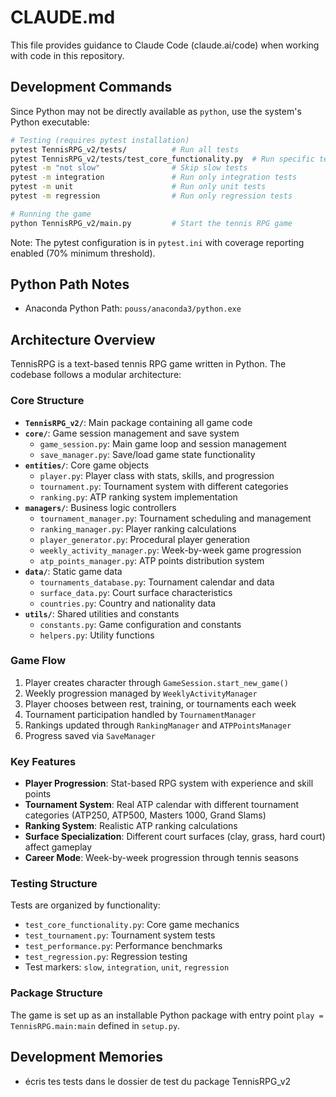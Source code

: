 # CLAUDE.md

This file provides guidance to Claude Code (claude.ai/code) when working with code in this repository.

## Development Commands

Since Python may not be directly available as `python`, use the system's Python executable:

```bash
# Testing (requires pytest installation)
pytest TennisRPG_v2/tests/          # Run all tests
pytest TennisRPG_v2/tests/test_core_functionality.py  # Run specific test file
pytest -m "not slow"                # Skip slow tests
pytest -m integration               # Run only integration tests
pytest -m unit                      # Run only unit tests  
pytest -m regression                # Run only regression tests

# Running the game
python TennisRPG_v2/main.py         # Start the tennis RPG game
```

Note: The pytest configuration is in `pytest.ini` with coverage reporting enabled (70% minimum threshold).

## Python Path Notes

- Anaconda Python Path: `pouss/anaconda3/python.exe`

## Architecture Overview

TennisRPG is a text-based tennis RPG game written in Python. The codebase follows a modular architecture:

### Core Structure
- **`TennisRPG_v2/`**: Main package containing all game code
- **`core/`**: Game session management and save system
  - `game_session.py`: Main game loop and session management
  - `save_manager.py`: Save/load game state functionality
- **`entities/`**: Core game objects
  - `player.py`: Player class with stats, skills, and progression
  - `tournament.py`: Tournament system with different categories
  - `ranking.py`: ATP ranking system implementation
- **`managers/`**: Business logic controllers
  - `tournament_manager.py`: Tournament scheduling and management
  - `ranking_manager.py`: Player ranking calculations
  - `player_generator.py`: Procedural player generation
  - `weekly_activity_manager.py`: Week-by-week game progression
  - `atp_points_manager.py`: ATP points distribution system
- **`data/`**: Static game data
  - `tournaments_database.py`: Tournament calendar and data
  - `surface_data.py`: Court surface characteristics
  - `countries.py`: Country and nationality data
- **`utils/`**: Shared utilities and constants
  - `constants.py`: Game configuration and constants
  - `helpers.py`: Utility functions

### Game Flow
1. Player creates character through `GameSession.start_new_game()`
2. Weekly progression managed by `WeeklyActivityManager`
3. Player chooses between rest, training, or tournaments each week
4. Tournament participation handled by `TournamentManager`
5. Rankings updated through `RankingManager` and `ATPPointsManager`
6. Progress saved via `SaveManager`

### Key Features
- **Player Progression**: Stat-based RPG system with experience and skill points
- **Tournament System**: Real ATP calendar with different tournament categories (ATP250, ATP500, Masters 1000, Grand Slams)
- **Ranking System**: Realistic ATP ranking calculations
- **Surface Specialization**: Different court surfaces (clay, grass, hard court) affect gameplay
- **Career Mode**: Week-by-week progression through tennis seasons

### Testing Structure
Tests are organized by functionality:
- `test_core_functionality.py`: Core game mechanics
- `test_tournament.py`: Tournament system tests
- `test_performance.py`: Performance benchmarks
- `test_regression.py`: Regression testing
- Test markers: `slow`, `integration`, `unit`, `regression`

### Package Structure
The game is set up as an installable Python package with entry point `play = TennisRPG.main:main` defined in `setup.py`.

## Development Memories

- écris tes tests dans le dossier de test du package TennisRPG_v2